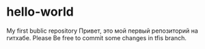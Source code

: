 # hello-world
My first bublic repository
Привет, это мой первый репозиторий на гитхабе. Please Be free to commit some changes in tfis branch. 
